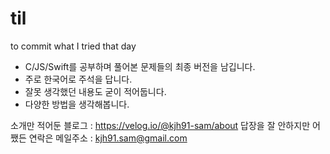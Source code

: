 # til
to commit what I tried that day
- C/JS/Swift를 공부하며 풀어본 문제들의 최종 버전을 남깁니다.
- 주로 한국어로 주석을 답니다.
- 잘못 생각했던 내용도 굳이 적어둡니다.
- 다양한 방법을 생각해봅니다.

소개만 적어둔 블로그 : https://velog.io/@kjh91-sam/about
답장을 잘 안하지만 어쨌든 연락은  메일주소 : kjh91.sam@gmail.com
